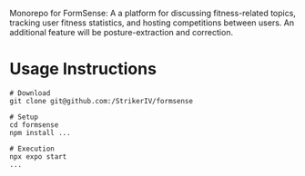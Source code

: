 Monorepo for FormSense: A a platform for discussing fitness-related topics, tracking user fitness statistics, and hosting competitions between users. An additional feature will be posture-extraction and correction.

# Usage Instructions
```
# Download
git clone git@github.com:/StrikerIV/formsense

# Setup
cd formsense
npm install ...

# Execution
npx expo start
...
```
